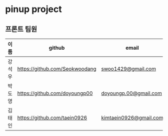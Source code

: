 # pinup project

## 프론트 팀원

| 이름 | github | email | blog |
| -- | -- | -- | -- |
| 강석우 | https://github.com/Seokwoodang | swoo1429@gmail.com | https://inblog.ai/luke |
| 박도영 | https://github.com/doyoungp00 | doyoungp.00@gmail.com | -- |
| 김태인 | https://github.com/taein0926 | kimtaein0926@gmail.com | -- |
